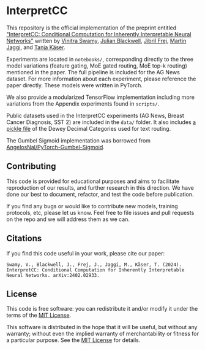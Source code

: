 # InterpretCC
This repository is the official implementation of the preprint entitled ["InterpretCC: Conditional Computation for Inherently Interpretable Neural Networks"](https://arxiv.org/abs/2402.02933) written by [Vinitra Swamy](http://github.com/vinitra), [Julian Blackwell](https://ch.linkedin.com/in/julian-blackwell-93407a13b), [Jibril Frej](https://github.com/Jibril-Frej), [Martin Jaggi](https://github.com/martinjaggi), and [Tanja Käser](https://people.epfl.ch/tanja.kaeser/?lang=en).   

Experiments are located in `notebooks/`, corresponding directly to the three model variations (feature gating, MoE gated routing, MoE top-k routing) mentioned in the paper. The full pipeline is included for the AG News dataset. For more information about each experiment, please reference the paper directly. These models were written in PyTorch.   

We also provide a modularized TensorFlow implementation including more variations from the Appendix experiments found in `scripts/`.   

Public datasets used in the InterpretCC experiments (AG News, Breast Cancer Diagnosis, SST 2) are included in the `data/` folder. It also includes [a pickle file](data/ddc_subcategories.pkl) of the Dewey Decimal Categories used for text routing.  

The Gumbel Sigmoid implementation was borrowed from [AngelosNal/PyTorch-Gumbel-Sigmoid](https://github.com/AngelosNal/PyTorch-Gumbel-Sigmoid/blob/main/gumbel_sigmoid.py).

## Contributing 

This code is provided for educational purposes and aims to facilitate reproduction of our results, and further research 
in this direction. We have done our best to document, refactor, and test the code before publication.

If you find any bugs or would like to contribute new models, training protocols, etc, please let us know. Feel free to file issues and pull requests on the repo and we will address them as we can.

## Citations
If you find this code useful in your work, please cite our paper:

```
Swamy, V., Blackwell, J., Frej, J., Jaggi, M., Käser, T. (2024). 
InterpretCC: Conditional Computation for Inherently Interpretable Neural Networks. arXiv:2402.02933. 
```

## License
This code is free software: you can redistribute it and/or modify it under the terms of the [MIT License](LICENSE).

This software is distributed in the hope that it will be useful, but without any warranty; without even the implied warranty of merchantability or fitness for a particular purpose. See the [MIT License](LICENSE) for details.

